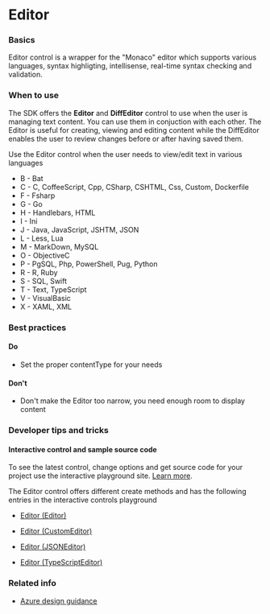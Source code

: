 ﻿# Editor

 
<a name="basics"></a>
### Basics
Editor control is a wrapper for the "Monaco" editor which supports various languages, syntax highligting, intellisense, real-time syntax checking and validation.


<!-- TODO get an IMAGE to embed here -->

<!-- TODO get an SAMPLE CODE to embed here -->

 
<a name="when-to-use"></a>
### When to use
The SDK offers the **Editor** and **DiffEditor** control to use when the user is managing text content.  You can use them in conjuction with each other. The Editor is useful for creating, viewing and editing content while the DiffEditor enables the user to review changes before or after having saved them.

Use the Editor control when the user needs to view/edit text in various languages
* B - Bat
* C - C, CoffeeScript, Cpp, CSharp, CSHTML, Css, Custom, Dockerfile
* F - Fsharp
* G - Go
* H - Handlebars, HTML
* I - Ini
* J - Java, JavaScript, JSHTM, JSON
* L - Less, Lua
* M - MarkDown, MySQL
* O - ObjectiveC
* P - PgSQL, Php, PowerShell, Pug, Python
* R - R, Ruby
* S - SQL, Swift
* T - Text, TypeScript
* V - VisualBasic
* X - XAML, XML



 
<a name="best-practices"></a>
### Best practices

<a name="best-practices-do"></a>
#### Do

* Set the proper contentType for your needs

<a name="best-practices-don-t"></a>
#### Don&#39;t

* Don't make the Editor too narrow, you need enough room to display content




 
<a name="developer-tips-and-tricks"></a>
### Developer tips and tricks



<a name="developer-tips-and-tricks-interactive-control-and-sample-source-code"></a>
#### Interactive control and sample source code
To see the latest control, change options and get source code for your project use the interactive playground site.  [Learn more](./top-extensions-controls-playground.md).

The Editor control offers different create methods and has the following entries in the interactive controls playground

*  <a href="https://ms.portal.azure.com/?Microsoft_Azure_Playground=true#blade/Microsoft_Azure_Playground/ControlsIndexBlade/Editor_createEditor_Playground" target="_blank">Editor (Editor)</a>

*  <a href="https://ms.portal.azure.com/?Microsoft_Azure_Playground=true#blade/Microsoft_Azure_Playground/ControlsIndexBlade/Editor_createCustomEditor_Playground" target="_blank">Editor (CustomEditor)</a>

*  <a href="https://ms.portal.azure.com/?Microsoft_Azure_Playground=true#blade/Microsoft_Azure_Playground/ControlsIndexBlade/Editor_createJSONEditor_Playground" target="_blank">Editor (JSONEditor)</a>

*  <a href="https://ms.portal.azure.com/?Microsoft_Azure_Playground=true#blade/Microsoft_Azure_Playground/ControlsIndexBlade/Editor_createTypeScriptEditor_Playground" target="_blank">Editor (TypeScriptEditor)</a>

 

 
<a name="related-info"></a>
### Related info

<!-- TODO link to Figma -->

* [Azure design guidance](http://aka.ms/portalfx/design)


